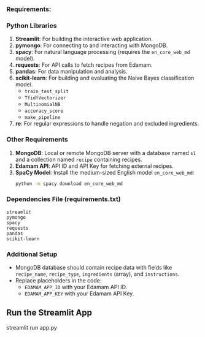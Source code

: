 ### Requirements:

### **Python Libraries**
1. **Streamlit**: For building the interactive web application.
2. **pymongo**: For connecting to and interacting with MongoDB.
3. **spacy**: For natural language processing (requires the `en_core_web_md` model).
4. **requests**: For API calls to fetch recipes from Edamam.
5. **pandas**: For data manipulation and analysis.
6. **scikit-learn**: For building and evaluating the Naive Bayes classification model.
   - `train_test_split`
   - `TfidfVectorizer`
   - `MultinomialNB`
   - `accuracy_score`
   - `make_pipeline`
7. **re**: For regular expressions to handle negation and excluded ingredients.

### **Other Requirements**
1. **MongoDB**: Local or remote MongoDB server with a database named `s1` and a collection named `recipe` containing recipes.
2. **Edamam API**: API ID and API Key for fetching external recipes.
3. **SpaCy Model**: Install the medium-sized English model `en_core_web_md`:
   ```bash
   python -m spacy download en_core_web_md
   ```

### **Dependencies File (requirements.txt)**
```plaintext
streamlit
pymongo
spacy
requests
pandas
scikit-learn
```

### **Additional Setup**
- MongoDB database should contain recipe data with fields like `recipe_name`, `recipe_type`, `ingredients` (array), and `instructions`.
- Replace placeholders in the code:
  - `EDAMAM_APP_ID` with your Edamam API ID.
  - `EDAMAM_APP_KEY` with your Edamam API Key. 

## Run the Streamlit App


streamlit run app.py

